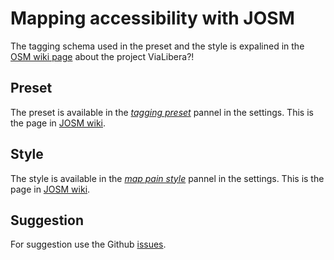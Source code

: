 # Mapping accessibility with JOSM

The tagging schema used in the preset and the style is expalined in the [OSM wiki page](https://wiki.openstreetmap.org/wiki/ViaLibera) about the project ViaLibera?!

## Preset

The preset is available in the [*tagging preset*](https://josm.openstreetmap.de/wiki/Help/Preferences/Map#TaggingPresets) pannel in the settings. This is the page in [JOSM wiki](https://josm.openstreetmap.de/wiki/Presets/MappingAccessibility). 

## Style

The style is available in the [*map pain style*](https://josm.openstreetmap.de/wiki/Help/Preferences/Map#MapPaintStyles) pannel in the settings.  This is the page in [JOSM wiki](https://josm.openstreetmap.de/wiki/Styles/MappingAccessibility).

## Suggestion

For suggestion use the Github [issues](https://github.com/LorenzoStucchi/accessibility_JOSM_preset/issues).